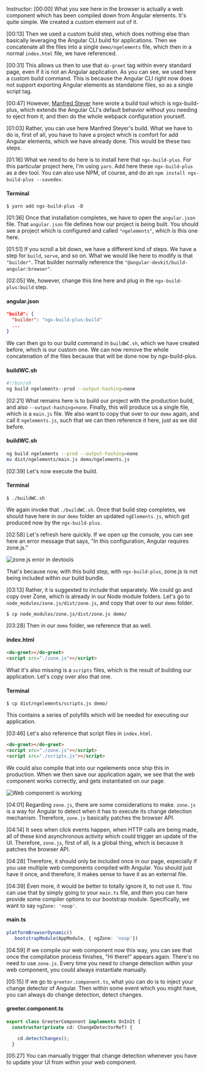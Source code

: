 Instructor: [00:00] What you see here in the browser is actually a web component which has been compiled down from Angular elements. It's quite simple. We created a custom element out of it.

[00:13] Then we used a custom build step, which does nothing else than basically leveraging the Angular CLI build for applications. Then we concatenate all the files into a single `demo/ngelements` file, which then in a normal `index.html` file, we have referenced.

[00:31] This allows us then to use that `do-greet` tag within every standard page, even if it is not an Angular application. As you can see, we used here a custom build command. This is because the Angular CLI right now does not support exporting Angular elements as standalone files, so as a single script tag.

[00:47] However, [Manfred Steyer](https://github.com/manfredsteyer/ngx-build-plus) here wrote a build tool which is ngx-build-plus, which extends the Angular CLI's default behavior without you needing to eject from it, and then do the whole webpack configuration yourself.

[01:03] Rather, you can use here Manfred Steyer's build. What we have to do is, first of all, you have to have a project which is comfort for add Angular elements, which we have already done. This would be these two steps.

[01:16] What we need to do here is to install here that `ngx-build-plus`. For this particular project here, I'm using `yarn`. Add here these `ngx-build-plus` as a dev tool. You can also use NPM, of course, and do an `npm install ngx-build-plus --savedev`.

#### Terminal
```
$ yarn add ngx-build-plus -D
```

[01:36] Once that installation completes, we have to open the `angular.json` file. That `angular.json` file defines how our project is being built. You should see a project which is configured and called `"ngelements"`, which is this one here.

[01:51] If you scroll a bit down, we have a different kind of steps. We have a step for `build`, `serve`, and so on. What we would like here to modify is that `"builder"`. That builder normally reference the `"@angular-devkit/build-angular:browser"`.

[02:05] We, however, change this line here and plug in the `ngx-build-plus:build` step. 

#### angular.json
```json
"build": {
  "builder": "ngx-build-plus:build"
  ...
}
```

We can then go to our build command in `buildWC.sh`, which we have created before, which is our custom one. We can now remove the whole concatenation of the files because that will be done now by ngx-build-plus.

#### buildWC.sh
```sh
#!/bin/sh
ng build ngelements--prod --output-hashing=none
```

[02:21] What remains here is to build our project with the production build, and also `--output-hashing=none`. Finally, this will produce us a single file, which is a `main.js` file. We also want to copy that over to our `demo` again, and call it `ngelements.js`, such that we can then reference it here, just as we did before.

#### buildWC.sh
```sh
ng build ngelements --prod --output-hashing=none
mv dist/ngelements/main.js demo/ngelements.js
```

[02:39] Let's now execute the build. 

#### Terminal
```
$ ./buildWC.sh
```

We again invoke that `./buildWC.sh`. Once that build step completes, we should have here in our `demo` folder an updated `ngElements.js`, which got produced now by the `ngx-build-plus`.

[02:58] Let's refresh here quickly. If we open up the console, you can see here an error message that says, "In this configuration, Angular requires zone.js." 

![zone.js error in devtools](https://res.cloudinary.com/dg3gyk0gu/image/upload/v1542834498/transcript-images/angular-use-ngx-build-plus-to-compile-angular-elements-zonejs-devtools-error.png)

That's because now, with this build step, with `ngx-build-plus`, zone.js is not being included within our build bundle.

[03:13] Rather, it is suggested to include that separately. We could go and copy over Zone, which is already in our Node module folders. Let's go to `node_modules/zone.js/dist/zone.js`, and copy that over to our `demo` folder.

```
$ cp node_modules/zone.js/dist/zone.js demo/
```

[03:28] Then in our `demo` folder, we reference that as well. 

#### index.html
```html
<do-greet></do-greet>
<script src="./zone.js"></script>
```

What it's also missing is a `scripts` files, which is the result of building our application. Let's copy over also that one. 

#### Terminal
```
$ cp dist/ngelements/scripts.js demo/
```

This contains a series of polyfills which will be needed for executing our application.

[03:46] Let's also reference that script files in `index.html`. 

```html
<do-greet></do-greet>
<script src="./zone.js"></script>
<script src="./scripts.js"></script>
```

We could also compile that into our ngelements once ship this in production. When we then save our application again, we see that the web component works correctly, and gets instantiated on our page.

![Web component is working](https://res.cloudinary.com/dg3gyk0gu/image/upload/v1542834497/transcript-images/angular-use-ngx-build-plus-to-compile-angular-elements-web-component-is-working.png)

[04:01] Regarding `zone.js`, there are some considerations to make. `zone.js` is a way for Angular to detect when it has to execute its change detection mechanism. Therefore, `zone.js` basically patches the browser API.

[04:14] It sees when click events happen, when HTTP calls are being made, all of these kind asynchronous activity which could trigger an update of the UI. Therefore, `zone.js`, first of all, is a global thing, which is because it patches the browser API.

[04:28] Therefore, it should only be included once in our page, especially if you use multiple web components compiled with Angular. You should just have it once, and therefore, it makes sense to have it as an external file.

[04:39] Even more, it would be better to totally ignore it, to not use it. You can use that by simply going to your `main.ts` file, and then you can here provide some compiler options to our bootstrap module. Specifically, we want to say `ngZone: 'noop'`.

#### main.ts
```ts
platformBrowserDynamic()
  .bootstrapModule(AppModule, { ngZone: 'noop'})
```

[04:59] If we compile our web component now this way, you can see that once the compilation process finishes, "Hi there!" appears again. There's no need to use `zone.js`. Every time you need to change detection within your web component, you could always instantiate manually.

[05:15] If we go to `greeter.component.ts`, what you can do is to inject your change detector of Angular. Then within some event which you might have, you can always do change detection, detect changes.

#### greeter.component.ts
```ts
export class GreeterComponent implements OnInIt {
  constructor(private cd: ChangeDetectorRef) {

    cd.detectChanges();  
  }
```

[05:27] You can manually trigger that change detection whenever you have to update your UI from within your web component.